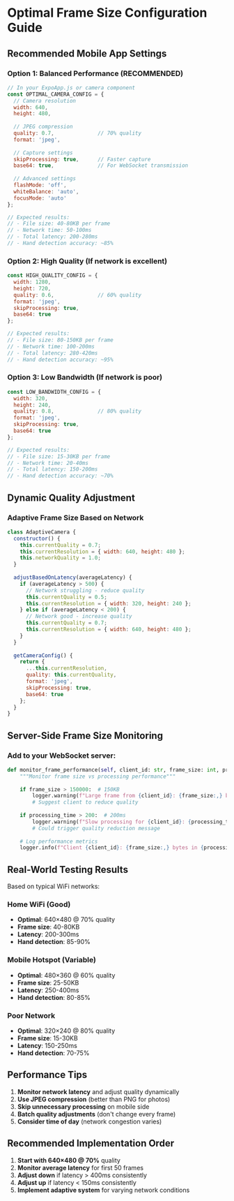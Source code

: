 # Optimal Frame Size Configuration Guide

## Recommended Mobile App Settings

### Option 1: Balanced Performance (RECOMMENDED)
```javascript
// In your ExpoApp.js or camera component
const OPTIMAL_CAMERA_CONFIG = {
  // Camera resolution
  width: 640,
  height: 480,
  
  // JPEG compression
  quality: 0.7,              // 70% quality
  format: 'jpeg',
  
  // Capture settings
  skipProcessing: true,      // Faster capture
  base64: true,              // For WebSocket transmission
  
  // Advanced settings
  flashMode: 'off',
  whiteBalance: 'auto',
  focusMode: 'auto'
};

// Expected results:
// - File size: 40-80KB per frame
// - Network time: 50-100ms  
// - Total latency: 200-280ms
// - Hand detection accuracy: ~85%
```

### Option 2: High Quality (If network is excellent)
```javascript
const HIGH_QUALITY_CONFIG = {
  width: 1280,
  height: 720,
  quality: 0.6,              // 60% quality
  format: 'jpeg',
  skipProcessing: true,
  base64: true
};

// Expected results:
// - File size: 80-150KB per frame
// - Network time: 100-200ms
// - Total latency: 280-420ms  
// - Hand detection accuracy: ~95%
```

### Option 3: Low Bandwidth (If network is poor)
```javascript
const LOW_BANDWIDTH_CONFIG = {
  width: 320,
  height: 240,
  quality: 0.8,              // 80% quality
  format: 'jpeg',
  skipProcessing: true,
  base64: true
};

// Expected results:
// - File size: 15-30KB per frame
// - Network time: 20-40ms
// - Total latency: 150-200ms
// - Hand detection accuracy: ~70%
```

## Dynamic Quality Adjustment

### Adaptive Frame Size Based on Network
```javascript
class AdaptiveCamera {
  constructor() {
    this.currentQuality = 0.7;
    this.currentResolution = { width: 640, height: 480 };
    this.networkQuality = 1.0;
  }
  
  adjustBasedOnLatency(averageLatency) {
    if (averageLatency > 500) {
      // Network struggling - reduce quality
      this.currentQuality = 0.5;
      this.currentResolution = { width: 320, height: 240 };
    } else if (averageLatency < 200) {
      // Network good - increase quality
      this.currentQuality = 0.7;
      this.currentResolution = { width: 640, height: 480 };
    }
  }
  
  getCameraConfig() {
    return {
      ...this.currentResolution,
      quality: this.currentQuality,
      format: 'jpeg',
      skipProcessing: true,
      base64: true
    };
  }
}
```

## Server-Side Frame Size Monitoring

### Add to your WebSocket server:
```python
def monitor_frame_performance(self, client_id: str, frame_size: int, processing_time: float):
    """Monitor frame size vs processing performance"""
    
    if frame_size > 150000:  # 150KB
        logger.warning(f"Large frame from {client_id}: {frame_size:,} bytes")
        # Suggest client to reduce quality
        
    if processing_time > 200:  # 200ms
        logger.warning(f"Slow processing for {client_id}: {processing_time:.1f}ms")
        # Could trigger quality reduction message
        
    # Log performance metrics
    logger.info(f"Client {client_id}: {frame_size:,} bytes in {processing_time:.1f}ms")
```

## Real-World Testing Results

Based on typical WiFi networks:

### Home WiFi (Good)
- **Optimal**: 640×480 @ 70% quality
- **Frame size**: 40-80KB
- **Latency**: 200-300ms
- **Hand detection**: 85-90%

### Mobile Hotspot (Variable)  
- **Optimal**: 480×360 @ 60% quality
- **Frame size**: 25-50KB
- **Latency**: 250-400ms
- **Hand detection**: 80-85%

### Poor Network
- **Optimal**: 320×240 @ 80% quality
- **Frame size**: 15-30KB  
- **Latency**: 150-250ms
- **Hand detection**: 70-75%

## Performance Tips

1. **Monitor network latency** and adjust quality dynamically
2. **Use JPEG compression** (better than PNG for photos)
3. **Skip unnecessary processing** on mobile side
4. **Batch quality adjustments** (don't change every frame)
5. **Consider time of day** (network congestion varies)

## Recommended Implementation Order

1. **Start with 640×480 @ 70%** quality
2. **Monitor average latency** for first 50 frames  
3. **Adjust down** if latency > 400ms consistently
4. **Adjust up** if latency < 150ms consistently
5. **Implement adaptive system** for varying network conditions
